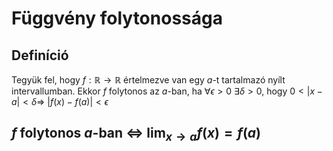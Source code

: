 # Függvény folytonossága

## Definíció
Tegyük fel, hogy $f: \mathbb{R} \rightarrow \mathbb{R}$ értelmezve van egy $a$-t tartalmazó nyílt intervallumban. Ekkor $f$ folytonos az $a$-ban, ha $\forall \epsilon > 0$ $\exists \delta > 0$, hogy $0 < |x-a| < \delta \Rightarrow$ $|f(x) - f(a)| < \epsilon$ 

## $f$ folytonos $a$-ban $\iff$ $\lim_{x\to a}{f(x)} = f(a)$ 
